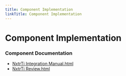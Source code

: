 ```yaml
---
title: Component Implementation
linkTitle: Component Implementation
---
```


# Component Implementation
### Component Documentation

- [NxtrTi Integration Manual.html](doc/NxtrTi%20Integration%20Manual.html)
- [NxtrTi Review.html](doc/NxtrTi%20Review.html)

